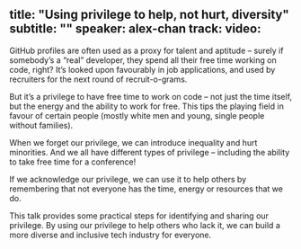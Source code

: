title: "Using privilege to help, not hurt, diversity"
subtitle: ""
speaker: alex-chan
track: 
video:
---
GitHub profiles are often used as a proxy for talent and aptitude – surely if somebody’s a “real” developer, they spend all their free time working on code, right? It’s looked upon favourably in job applications, and used by recruiters for the next round of recruit-o-grams.

But it’s a privilege to have free time to work on code – not just the time itself, but the energy and the ability to work for free. This tips the playing field in favour of certain people (mostly white men and young, single people without families).

When we forget our privilege, we can introduce inequality and hurt minorities. And we all have different types of privilege – including the ability to take free time for a conference!

If we acknowledge our privilege, we can use it to help others by remembering that not everyone has the time, energy or resources that we do.

This talk provides some practical steps for identifying and sharing our privilege. By using our privilege to help others who lack it, we can build a more diverse and inclusive tech industry for everyone.